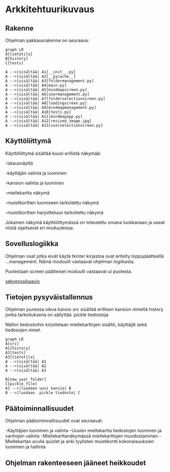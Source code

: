# Arkkitehtuurikuvaus

## Rakenne

Ohjelman pakkausrakenne on seuraava: 

```mermaid
graph LR
A[tietotila]
B[history]
C[tests]

A -->|sisältää| A1[__init__.py]
A -->|sisältää| A2[__pycache__]
A -->|sisältää| A3[foldermanagement.py]
A -->|sisältää| A4[main.py]
A -->|sisältää| A5[mindmapscreen.py]
A -->|sisältää| A6[usermanagement.py]
A -->|sisältää| A7[folderselectionscreen.py]
A -->|sisältää| A8[loadingscreen.py]
A -->|sisältää| A9[mindmapmanagement.py]
A -->|sisältää| A10[testi.py]
A -->|sisältää| A11[mindmapapp.py]
A -->|sisältää| A12[resized_image.jpg]
A -->|sisältää| A13[userselectionscreen.py]

```
## Käyttöliittymä

Käyttöliittymä sisältää kuusi erillistä näkymää:

-latausnäyttö

-käyttäjän valinta ja luominen

-kansion valinta ja luominen

-miellekartta näkymä

-muistikorttien luomiseen tarkoitettu näkymä

-muistikorttien harjoitteluun tarkoitettu näkymä

Jokainen näkymä käyttöliittymässä on toteutettu omana luokkanaan ja useat niistä sijaitsevat eri moduuleissa. 

## Sovelluslogiikka

Ohjelman osat jotka eivät käytä tkinter kirjastoa ovat eritelty loppupäätteellä ...management. 
Nämä moduulit vastaavat ohjelman logiikasta. 

Puolestaan screen päätteiset moduulit vastaavat ui puolesta. 

[sekvenssikaavio](https://github.com/ErikHuuskonen/ot-harjoitustyo/blob/main/dokumentaatio/sekvenssikaavio.md)


## Tietojen pysyväistallennus

Ohjelman juuressa oleva kansio src sisältää erillisen kansion nimeltä history jonka tarkoituksena on säilyttää .pickle tiedostoja. 

Näihin tiedostoihin kirjoitetaan miellekarttojen sisältö, käyttäjät sekä tiedosojen nimet. 

```mermaid
graph LR
A[src]
A1[history]
A2[tests]
A3[tietotila]
A -->|sisältää| A1
A -->|sisältää| A2
A -->|sisältää| A3

B[new_user_folder]
C[pickle_file]
A1 -->|luodaan uusi kansio| B
B -->|luodaan .pickle tiedosto| C

```

## Päätoiminnallisuudet

Ohjelman päätoiminnallisuudet ovat seuraavat: 

-Käyttäjien luominen ja valinta
-Uusien miellekartta tiedostojen luominen ja vanhojen valinta
-Miellekarttanäkymässä miellekarttojen muodostaminen
-Miellekartan avulla quizlet ja anki tyylisten muistikortti kokonaisuuksien luominen ja hallinta

## Ohjelman rakenteeseen jääneet heikkoudet
